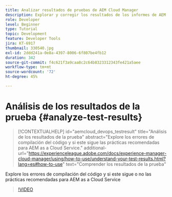 ```yaml
---
title: Analizar resultados de pruebas de AEM Cloud Manager
description: Explorar y corregir los resultados de los informes de AEM Cloud Manager
role: Developer
level: Beginner
type: Tutorial
topic: Development
feature: Developer Tools
jira: KT-6917
thumbnail: 330540.jpg
exl-id: 2ddd241a-0e8a-4397-8006-6f807be4fb12
duration: 342
source-git-commit: f4c621f3a9caa8c2c64b8323312343fe421a5aee
workflow-type: tm+mt
source-wordcount: '72'
ht-degree: 45%

---
```


# Análisis de los resultados de la prueba {#analyze-test-results}

>[!CONTEXTUALHELP]
>id="aemcloud_devops_testresult"
>title="Análisis de los resultados de la prueba"
>abstract="Explore los errores de compilación del código y si este sigue las prácticas recomendadas para AEM as a Cloud Service."
>additional-url="https://experienceleague.adobe.com/docs/experience-manager-cloud-manager/using/how-to-use/understand-your-test-results.html?lang=es#how-to-use" text="Comprender los resultados de la prueba"

Explore los errores de compilación del código y si este sigue o no las prácticas recomendadas para AEM as a Cloud Service

>[!VIDEO](https://video.tv.adobe.com/v/330540?quality=12&learn=on)
